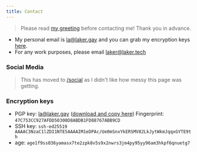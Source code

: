 ```yaml
---
title: Contact
---
```


> Please read [my greeting](/greeting) before contacting me! Thank you in advance.

- My personal email is [la@laker.gay](mailto:la@laker.gay) and you can grab my encryption keys [here](/keys).
- For any work purposes, please email [laker@laker.tech](mailto:laker@laker.tech)

### Social Media
> This has moved to [/social](/social) as I didn't like how messy this page was getting.

### Encryption keys
- PGP key: la@laker.gay ([download and copy here](/.well-known/pgp)) Fingerprint: `47C753CC927AFDD50300D8ABDB1FD88767ABB9CD`
- SSH key: <code>ssh-ed25519 AAAAC3NzaC1lZDI1NTE5AAAAIM1eDPAc/Ue0mSnxYkERSMV82LkJytWkmJqqxGYTE9th</code>
- age: `age1f9ss036yamasx7te2zpk8v5s9x2nwrs3jm4py95yy96am3hkpf6qnuetg7`